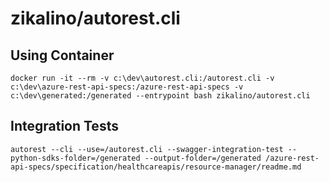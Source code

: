 # zikalino/autorest.cli

## Using Container

	docker run -it --rm -v c:\dev\autorest.cli:/autorest.cli -v c:\dev\azure-rest-api-specs:/azure-rest-api-specs -v c:\dev\generated:/generated --entrypoint bash zikalino/autorest.cli

## Integration Tests

	autorest --cli --use=/autorest.cli --swagger-integration-test --python-sdks-folder=/generated --output-folder=/generated /azure-rest-api-specs/specification/healthcareapis/resource-manager/readme.md